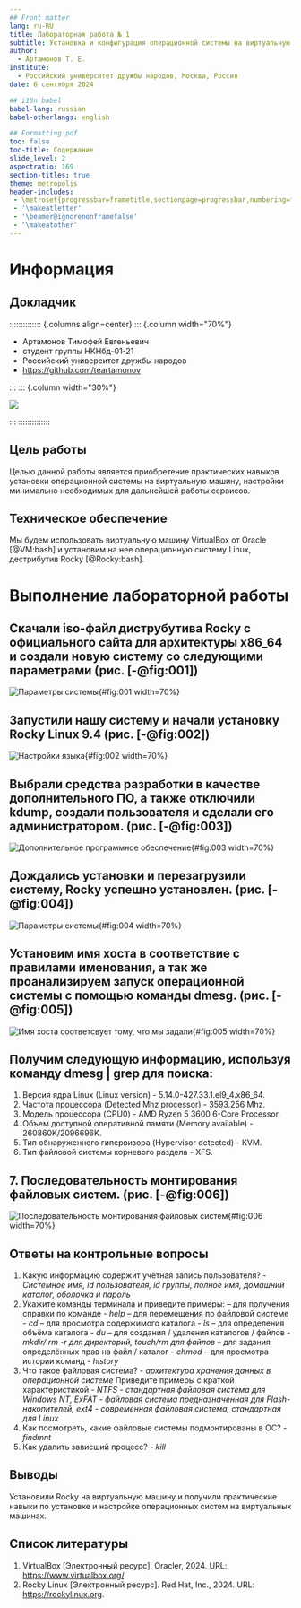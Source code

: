 ```yaml
---
## Front matter
lang: ru-RU
title: Лабораторная работа № 1
subtitle: Установка и конфигурация операционной системы на виртуальную машину
author:
  - Артамонов Т. Е.
institute:
  - Российский университет дружбы народов, Москва, Россия
date: 6 сентября 2024

## i18n babel
babel-lang: russian
babel-otherlangs: english

## Formatting pdf
toc: false
toc-title: Содержание
slide_level: 2
aspectratio: 169
section-titles: true
theme: metropolis
header-includes:
 - \metroset{progressbar=frametitle,sectionpage=progressbar,numbering=fraction}
 - '\makeatletter'
 - '\beamer@ignorenonframefalse'
 - '\makeatother'
---
```


# Информация

## Докладчик

:::::::::::::: {.columns align=center}
::: {.column width="70%"}

  * Артамонов Тимофей Евгеньевич
  * студент группы НКНбд-01-21
  * Российский университет дружбы народов
  * <https://github.com/teartamonov>

:::
::: {.column width="30%"}

![](image/ava.jpg)

:::
::::::::::::::

## Цель работы

Целью данной работы является приобретение практических навыков установки операционной системы на виртуальную машину, настройки минимально необходимых для дальнейшей работы сервисов.

## Техническое обеспечение

Мы будем использовать виртуальную машину VirtualBox от Oracle [@VM:bash] и установим на нее операционную систему Linux, дестрибутив Rocky [@Rocky:bash].

# Выполнение лабораторной работы

## Скачали iso-файл диструбутива Rocky с официального сайта для архитектуры x86_64 и создали новую систему со следующими параметрами (рис. [-@fig:001])

![Параметры системы](image/0.PNG){#fig:001 width=70%}

## Запустили нашу систему и начали установку Rocky Linux 9.4 (рис. [-@fig:002])

![Настройки языка](image/1.PNG){#fig:002 width=70%}

## Выбрали средства разработки в качестве дополнительного ПО, а также отключили kdump, создали пользователя и сделали его администратором. (рис. [-@fig:003])

![Дополнительное программное обеспечение](image/3.PNG){#fig:003 width=70%}

## Дождались установки и перезагрузили систему, Rocky успешно установлен. (рис. [-@fig:004])

![Параметры системы](image/33.PNG){#fig:004 width=70%}

## Установим имя хоста в соответствие с правилами именования, а так же проанализируем запуск операционной системы с помощью команды dmesg. (рис. [-@fig:005])

![Имя хоста соответсвует тому, что мы задали](image/4.PNG){#fig:005 width=70%}

## Получим следующую информацию, используя команду dmesg | grep для поиска:

1. Версия ядра Linux (Linux version) - 5.14.0-427.33.1.el9_4.x86_64.
2. Частота процессора (Detected Mhz processor) - 3593.256 Mhz.
3. Модель процессора (CPU0) - AMD Ryzen 5 3600 6-Core Processor.
4. Объем доступной оперативной памяти (Memory available) - 260860K/2096696K.
5. Тип обнаруженного гипервизора (Hypervisor detected) - KVM.
6. Тип файловой системы корневого раздела - XFS.
   
## 7. Последовательность монтирования файловых систем. (рис. [-@fig:006])

![Последовательность монтирования файловых систем](image/5.PNG){#fig:006 width=70%}

## Ответы на контрольные вопросы

1. Какую информацию содержит учётная запись пользователя? - *Системное имя, id пользователя, id группы, полное имя, домашний каталог, оболочка и пароль*
2. Укажите команды терминала и приведите примеры:
– для получения справки по команде - *help*
– для перемещения по файловой системе - *cd*
– для просмотра содержимого каталога - *ls*
– для определения объёма каталога - *du*
– для создания / удаления каталогов / файлов - *mkdir/ rm -r для директорий, touch/rm для файлов* 
– для задания определённых прав на файл / каталог - *chmod*
– для просмотра истории команд - *history*
3. Что такое файловая система? - *архитектура хранения данных в операционной системе*
Приведите примеры с краткой характеристикой - *NTFS - стандартная файловая система для Windows NT, ExFAT - файловая система предназначенная для Flash-накопителей, ext4 - современная файловая система, стандартная для Linux*
4. Как посмотреть, какие файловые системы подмонтированы в ОС? - *findmnt*
5. Как удалить зависший процесс? - *kill*

## Выводы

Установили Rocky на виртуальную машину и получили практические навыки по установке и настройке операционных систем на виртуальных машинах. 

## Список литературы

1. VirtualBox [Электронный ресурс]. Oracler, 2024. URL: https://www.virtualbox.org/.
2. Rocky Linux [Электронный ресурс]. Red Hat, Inc., 2024. URL: https://rockylinux.org.
